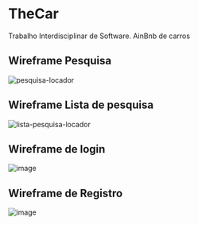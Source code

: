 # TheCar
Trabalho Interdisciplinar de Software. AinBnb de carros

## Wireframe Pesquisa

![pesquisa-locador](https://user-images.githubusercontent.com/42702863/66726358-3ef9f700-ee0f-11e9-824e-cbadd7f76d93.png)

## Wireframe Lista de pesquisa

![lista-pesquisa-locador](https://user-images.githubusercontent.com/42702863/66726323-0ce89500-ee0f-11e9-9b19-d91f05977849.png)

## Wireframe de login

![image](https://user-images.githubusercontent.com/42702863/67153212-65121200-f2bb-11e9-9ce3-dbc3ba1369c1.png)

## Wireframe de Registro

![image](https://user-images.githubusercontent.com/42702863/67153199-36943700-f2bb-11e9-90ab-678ea813f3b7.png)
